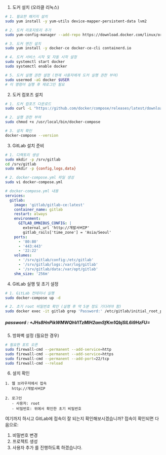 
1. 도커 설치 (오라클 리눅스)
```bash
# 1. 필요한 패키지 설치
sudo yum install -y yum-utils device-mapper-persistent-data lvm2

# 2. 도커 리포지토리 추가
sudo yum-config-manager --add-repo https://download.docker.com/linux/oracle/docker-ce.repo

# 3. 도커 엔진 설치
sudo yum install -y docker-ce docker-ce-cli containerd.io

# 4. 도커 서비스 시작 및 자동 시작 설정
sudo systemctl start docker
sudo systemctl enable docker

# 5. 도커 실행 권한 설정 (현재 사용자에게 도커 실행 권한 부여)
sudo usermod -aG docker $USER
# 이 명령어 실행 후 재로그인 필요
```

2. 도커 컴포즈 설치
```bash
# 1. 도커 컴포즈 다운로드
sudo curl -L "https://github.com/docker/compose/releases/latest/download/docker-compose-$(uname -s)-$(uname -m)" -o /usr/local/bin/docker-compose

# 2. 실행 권한 부여
sudo chmod +x /usr/local/bin/docker-compose

# 3. 설치 확인
docker-compose --version
```

3. GitLab 설치 준비
```bash
# 1. 디렉토리 생성
sudo mkdir -p /srv/gitlab
cd /srv/gitlab
sudo mkdir -p {config,logs,data}

# 2. docker-compose.yml 파일 생성
sudo vi docker-compose.yml
```

```yaml
# docker-compose.yml 내용
services:
  gitlab:
    image: 'gitlab/gitlab-ce:latest'
    container_name: gitlab
    restart: always
    environment:
      GITLAB_OMNIBUS_CONFIG: |
        external_url 'http://개발서버IP'
        gitlab_rails['time_zone'] = 'Asia/Seoul'
    ports:
      - '80:80'
      - '443:443'
      - '22:22'
    volumes:
      - '/srv/gitlab/config:/etc/gitlab'
      - '/srv/gitlab/logs:/var/log/gitlab'
      - '/srv/gitlab/data:/var/opt/gitlab'
    shm_size: '256m'
```

4. GitLab 실행 및 초기 설정
```bash
# 1. GitLab 컨테이너 실행
sudo docker-compose up -d

# 2. 초기 root 비밀번호 확인 (실행 후 약 5분 정도 기다려야 함)
sudo docker exec -it gitlab grep 'Password:' /etc/gitlab/initial_root_password
```
##### password : +JHs8HnPikWMWQhVITzMlH2amSfKm1QbjSlL6i9HzFU=


5. 방화벽 설정 (필요한 경우)
```bash
# 필요한 포트 오픈
sudo firewall-cmd --permanent --add-service=http
sudo firewall-cmd --permanent --add-service=https
sudo firewall-cmd --permanent --add-port=22/tcp
sudo firewall-cmd --reload
```

6. 설치 확인
```plaintext
1. 웹 브라우저에서 접속
   http://개발서버IP

2. 로그인
   - 사용자: root
   - 비밀번호: 위에서 확인한 초기 비밀번호
```

여기까지 하시고 GitLab에 접속이 잘 되는지 확인해보시겠습니까? 
접속이 확인되면 다음으로:
1. 비밀번호 변경
2. 프로젝트 생성
3. 사용자 추가
를 진행하도록 하겠습니다.